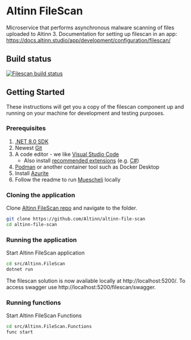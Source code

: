 # Altinn FileScan

Microservice that performs asynchronous malware scanning of files uploaded to Altinn 3.
Documentation for setting up filescan in an app: https://docs.altinn.studio/app/development/configuration/filescan/

## Build status
[![Filescan build status](https://dev.azure.com/brreg/altinn-studio/_apis/build/status/altinn-platform/filescan-master?label=altinn/filescan)](https://dev.azure.com/brreg/altinn-studio/_build/latest?definitionId=405)

## Getting Started

These instructions will get you a copy of the filescan component up and running on your machine for development and testing purposes.

### Prerequisites

1. [.NET 8.0 SDK](https://dotnet.microsoft.com/download/dotnet/8.0)
2. Newest [Git](https://git-scm.com/downloads)
3. A code editor - we like [Visual Studio Code](https://code.visualstudio.com/download)
   - Also install [recommended extensions](https://code.visualstudio.com/docs/editor/extension-marketplace#_workspace-recommended-extensions) (e.g. [C#](https://marketplace.visualstudio.com/items?itemName=ms-dotnettools.csharp))
4. [Podman](https://podman.io/) or another container tool such as Docker Desktop
5. Install [Azurite](https://learn.microsoft.com/en-us/azure/storage/common/storage-use-azurite?tabs=visual-studio%2Cblob-storage#install-azurite)
6. Follow the readme to run [Muescheli](https://github.com/Altinn/muescheli) locally

### Cloning the application

Clone [Altinn FileScan repo](https://github.com/Altinn/altinn-file-scan) and navigate to the folder.

```bash
git clone https://github.com/Altinn/altinn-file-scan
cd altinn-file-scan
```

### Running the application

Start Altinn FileScan application 
```bash
cd src/Altinn.FileScan
dotnet run
```

The filescan solution is now available locally at http://localhost:5200/.
To access swagger use http://localhost:5200/filescan/swagger.

### Running functions

Start Altinn FileScan Functions
```bash
cd src/Altinn.FileScan.Functions
func start
```